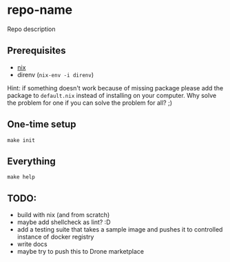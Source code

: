 # repo-name
Repo description

## Prerequisites
- [nix](https://nixos.org/nix/manual/#chap-installation)
- direnv (`nix-env -i direnv`)

Hint: if something doesn't work because of missing package please add the package to `default.nix` instead of installing on your computer. Why solve the problem for one if you can solve the problem for all? ;)

## One-time setup
```
make init
```

## Everything
```
make help
```

## TODO:
- build with nix (and from scratch)
- maybe add shellcheck as lint? :D
- add a testing suite that takes a sample image and pushes it to controlled instance of docker registry
- write docs
- maybe try to push this to Drone marketplace
